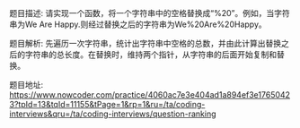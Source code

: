 ﻿题目描述:
请实现一个函数，将一个字符串中的空格替换成“%20”。例如，当字符串为We Are Happy.则经过替换之后的字符串为We%20Are%20Happy。

题目解析:
先遍历一次字符串，统计出字符串中空格的总数，并由此计算出替换之后的字符串的总长度。在替换时，维持两个指针，从字符串的后面开始复制和替换。

题目地址:
https://www.nowcoder.com/practice/4060ac7e3e404ad1a894ef3e17650423?tpId=13&tqId=11155&tPage=1&rp=1&ru=/ta/coding-interviews&qru=/ta/coding-interviews/question-ranking